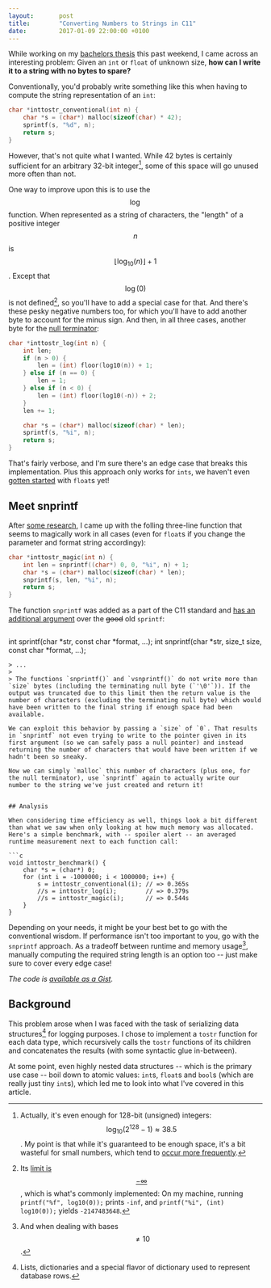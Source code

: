 ```yaml
---
layout:       post
title:        "Converting Numbers to Strings in C11"
date:         2017-01-09 22:00:00 +0100
---
```

While working on my [bachelors thesis](http://db.inf.uni-tuebingen.de/theses/KernelLanguagetoLLVMCompiler.html) this past weekend, I came across an interesting problem: Given an `int` or `float` of unknown size, **how can I write it to a string with no bytes to spare?**

Conventionally, you'd probably write something like this when having to compute the string representation of an `int`:

```c
char *inttostr_conventional(int n) {
    char *s = (char*) malloc(sizeof(char) * 42);
    sprintf(s, "%d", n);
    return s;
}
```

However, that's not quite what I wanted. While 42 bytes is certainly sufficient for an arbitrary 32-bit integer[^128], some of this space will go unused more often than not.

One way to improve upon this is to use the $$\log$$ function. When represented as a string of characters, the "length" of a positive integer $$n$$ is $$\left\lfloor\log_{10}(n)\right\rfloor+1$$. Except that $$\log(0)$$ is not defined[^minusinf], so you'll have to add a special case for that. And there's these pesky negative numbers too, for which you'll have to add another byte to account for the minus sign. And then, in all three cases, another byte for the [null terminator](https://en.wikipedia.org/wiki/Null-terminated_string):

```c
char *inttostr_log(int n) {
    int len;
    if (n > 0) {
        len = (int) floor(log10(n)) + 1;
    } else if (n == 0) {
        len = 1;
    } else if (n < 0) {
        len = (int) floor(log10(-n)) + 2;
    }
    len += 1;

    char *s = (char*) malloc(sizeof(char) * len);
    sprintf(s, "%i", n);
    return s;
}
```

That's fairly verbose, and I'm sure there's an edge case that breaks this implementation. Plus this approach only works for `ints`, we haven't even [gotten started](http://www.corsix.org/content/converting-floats-to-strings-part-1) with `float`s yet!

## Meet snprintf

After [some research](http://stackoverflow.com/questions/8257714/how-to-convert-an-int-to-string-in-c#comment53469384_8257728), I came up with the folling three-line function that seems to magically work in all cases (even for `float`s if you change the parameter and format string accordingy):

```c
char *inttostr_magic(int n) {
    int len = snprintf((char*) 0, 0, "%i", n) + 1;
    char *s = (char*) malloc(sizeof(char) * len);
    snprintf(s, len, "%i", n);
    return s;
}
```

The function `snprintf` was added as a part of the C11 standard and [has an additional argument](https://linux.die.net/man/3/snprintf) over the ~~good~~ old `sprintf`:

> ```c
int sprintf(char *str, const char *format, ...);
int snprintf(char *str, size_t size, const char *format, ...);
```
> ...
>
> The functions `snprintf()` and `vsnprintf()` do not write more than `size` bytes (including the terminating null byte (`'\0'`)). If the output was truncated due to this limit then the return value is the number of characters (excluding the terminating null byte) which would have been written to the final string if enough space had been available.

We can exploit this behavior by passing a `size` of `0`. That results in `snprintf` not even trying to write to the pointer given in its first argument (so we can safely pass a null pointer) and instead returning the number of characters that would have been written if we hadn't been so sneaky.

Now we can simply `malloc` this number of characters (plus one, for the null terminator), use `snprintf` again to actually write our number to the string we've just created and return it!


## Analysis

When considering time efficiency as well, things look a bit different than what we saw when only looking at how much memory was allocated. Here's a simple benchmark, with -- spoiler alert -- an averaged runtime measurement next to each function call:

```c
void inttostr_benchmark() {
    char *s = (char*) 0;
    for (int i = -1000000; i < 1000000; i++) {
        s = inttostr_conventional(i); // => 0.365s
        //s = inttostr_log(i);        // => 0.379s
        //s = inttostr_magic(i);      // => 0.544s
    }
}
```

Depending on your needs, it might be your best bet to go with the conventional wisdom. If performance isn't too important to you, go with the `snprintf` approach. As a tradeoff between runtime and memory usage[^neq10], manually computing the required string length is an option too -- just make sure to cover every edge case!

*The code is [available as a Gist](https://gist.github.com/doersino/64929dbd7dc651a6ff9649f56e3f9548).*


## Background

This problem arose when I was faced with the task of serializing data structures[^ldr] for logging purposes. I chose to implement a `tostr` function for each data type, which recursively calls the `tostr` functions of its children and concatenates the results (with some syntactic glue in-between).

At some point, even highly nested data structures -- which is the primary use case -- boil down to atomic values: `int`s, `float`s and `bool`s (which are really just tiny `int`s), which led me to look into what I've covered in this article.




[^128]: Actually, it's even enough for 128-bit (unsigned) integers: $$\log_{10}(2^{128}-1) \approx 38.5$$. My point is that while it's guaranteed to be enough space, it's a bit wasteful for small numbers, which tend to [occur more frequently](https://en.wikipedia.org/wiki/Benford's_law).
[^minusinf]: Its [limit is $$-\infty$$](http://www.wolframalpha.com/input/?i=limit+of+log+x+as+x+-%3E+0), which is what's commonly implemented: On my machine, running `printf("%f", log10(0));` prints `-inf`, and `printf("%i", (int) log10(0));` yields `-2147483648`.
[^neq10]: And when dealing with bases $$\neq 10$$.
[^ldr]: Lists, dictionaries and a special flavor of dictionary used to represent database rows.
